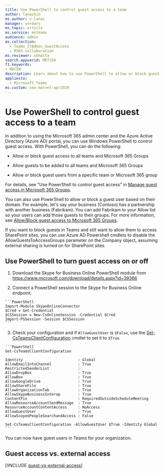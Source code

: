 ```yaml
---
title: Use PowerShell to control guest access to a team
author: lanachin
ms.author: v-lanac
manager: serdars
ms.topic: article
ms.service: msteams
audience: admin
ms.collection: 
  - Teams_ITAdmin_GuestAccess
  - M365-collaboration
ms.reviewer: sbhatta
search.appverid: MET150
f1.keywords:
- NOCSH
description: Learn about how to use PowerShell to allow or block guest access to all teams or specific teams in Microsoft Teams.
appliesto: 
  - Microsoft Teams
ms.custom: seo-marvel-apr2020
---
```


Use PowerShell to control guest access to a team
================================================

In addition to using the Microsoft 365 admin center and the Azure Active Directory (Azure AD) portal, you can use Windows PowerShell to control guest access. With PowerShell, you can do the following:
  
- Allow or block guest access to all teams and Microsoft 365 Groups

- Allow guests to be added to all teams and Microsoft 365 Groups

- Allow or block guest users from a specific team or Microsoft 365 group

For details, see "Use PowerShell to control guest access" in [Manage guest access in Microsoft 365 Groups](https://docs.microsoft.com/microsoft-365/admin/create-groups/manage-guest-access-in-groups).

  
You can also use PowerShell to allow or block a guest user based on their domain. For example, let's say your business (Contoso) has a partnership with another business (Fabrikam). You can add Fabrikam to your Allow list so your users can add those guests to their groups. For more information, see [Allow/Block guest access to Microsoft 365 Groups](https://go.microsoft.com/fwlink/?linkid=854001).
  
If you want to block guests in Teams and still want to allow them to access SharePoint sites, you can use Azure AD Powershell cmdlets to disable the AllowGuestsToAccessGroups parameter on the Company object, assuming external sharing is turned on for SharePoint sites.

## Use PowerShell to turn guest access on or off

1.    Download the Skype for Business Online PowerShell module from https://www.microsoft.com/download/details.aspx?id=39366
 
2.    Connect a PowerShell session to the Skype for Business Online endpoint.

    ```PowerShell
    Import-Module SkypeOnlineConnector
    $Cred = Get-Credential
    $CSSession = New-CsOnlineSession -Credential $Cred
    Import-PSSession -Session $CSSession
    ```
3.    Check your configuration and if `AllowGuestUser` is `$False`, use the [Set-CsTeamsClientConfiguration](https://docs.microsoft.com/powershell/module/skype/set-csteamsclientconfiguration?view=skype-ps) cmdlet to set it to `$True`.

    ```PowerShell
    Get-CsTeamsClientConfiguration

    Identity                         : Global
    AllowEmailIntoChannel            : True
    RestrictedSenderList             :
    AllowDropBox                     : True
    AllowBox                         : True
    AllowGoogleDrive                 : True
    AllowShareFile                   : True
    AllowOrganizationTab             : True
    AllowSkypeBusinessInterop        : True
    ContentPin                       : RequiredOutsideScheduleMeeting
    AllowResourceAccountSendMessage  : True
    ResourceAccountContentAccess     : NoAccess
    AllowGuestUser                   : True
    AllowScopedPeopleSearchandAccess : False
    
    Set-CsTeamsClientConfiguration -AllowGuestUser $True -Identity Global
    ```
You can now have guest users in Teams for your organization.


## Guest access vs. external access

[!INCLUDE [guest-vs-external-access](includes/guest-vs-external-access.md)]
